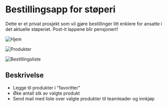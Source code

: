 # Bestillingsapp for støperi

Dette er et privat prosjekt som vil gjøre bestillinger litt enklere for ansatte i det aktuelle støperiet. Post-it lappene blir pensjonert!

![Hjem](https://github.com/Kaardal88/stoperiapp/assets/123365145/2f246972-551e-4692-b276-d60d70537cfa)

![Produkter](https://github.com/Kaardal88/stoperiapp/assets/123365145/82657368-056e-419f-b000-822c6a5eee40)

![Bestillingsliste](https://github.com/Kaardal88/stoperiapp/assets/123365145/d38cb713-2660-40eb-aa1c-30b2b30a3ac1)

## Beskrivelse

- Legge til produkter i "favoritter"
- Øke antall stk av valgte produkt
- Send mail med liste over valgte produkter til teamleader og innkjøp
 


